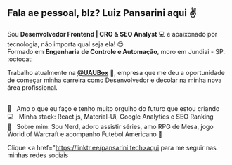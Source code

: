## Fala ae pessoal, blz? Luiz Pansarini aqui :v: ##

Sou <b>Desenvolvedor Frontend | CRO & SEO Analyst</b> :computer: e apaixonado por tecnologia, não importa qual seja ela! :heart_eyes:
<br/>Formado em <b>Engenharia de Controle e Automação</b>, moro em Jundiai - SP. :octocat:

Trabalho atualmente na <b><a href="https://uaubox.com.br">@UAUBox</a></b> :rocket:, empresa que me deu a oportunidade de começar minha carreira como Desenvolvedor e decolar na minha nova área profissional.

<br/> :green_heart: &nbsp; Amo o que eu faço e tenho muito orgulho do futuro que estou criando 
<br/> :computer: &nbsp; Minha stack: React.js, Material-Ui, Google Analytics e SEO Ranking
<br/> :game_die: &nbsp; Sobre mim: Sou Nerd, adoro assistir séries, amo RPG de Mesa, jogo World of Warcraft e acompanho Futebol Americano :football: 

Clique <a href="https://linktr.ee/pansarini.tech>aqui </a> para me seguir nas minhas redes sociais
